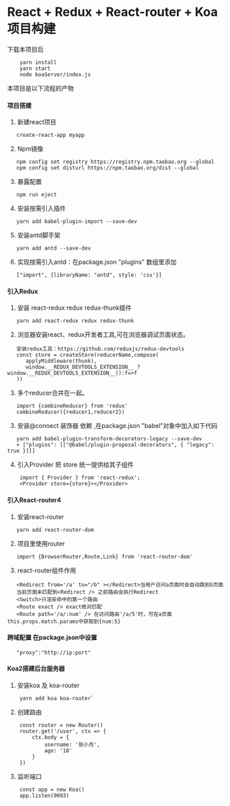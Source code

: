 # React + Redux + React-router + Koa 项目构建

下载本项目后

```
	yarn install
	yarn start 
	node koaServer/index.js
```


本项目是以下流程的产物
#### 项目搭建

1. 新建react项目
   
```
   create-react-app myapp
```
2. Npm镜像 

```     
   npm config set registry https://registry.npm.taobao.org --global
   npm config set disturl https://npm.taobao.org/dist --global
```
3. 暴露配置

```     
   npm run eject  
```
4. 安装按需引入插件 

```     
   yarn add babel-plugin-import --save-dev
```
5. 安装antd脚手架

``` 
   yarn add antd --save-dev 
```  
6. 实现按需引入antd：在package.json "plugins" 数组里添加
```
   ["import", {libraryName: "antd", style: 'css'}] 
```
#### 引入Redux
1. 安装 react-redux redux redux-thunk插件

```     
   yarn add react-redux redux redux-thunk
```
2. 浏览器安装react、redux开发者工具,可在浏览器调试页面状态。

``` 
   安装redux工具：https://github.com/reduxjs/redux-devtools
   const store = createStore(reducerName,compose(
      applyMiddleware(thunk),
      window.__REDUX_DEVTOOLS_EXTENSION__ ? window.__REDUX_DEVTOOLS_EXTENSION__():f=>f
   ))
```
3. 多个reducer合并在一起。 

```
   import {combineReducer} from 'redux'
   combineReducer({reducer1,reducer2})     
```
3. 安装@connect 装饰器 依赖 ,在package.json "babel"对象中加入如下代码

``` 
   yarn add babel-plugin-transform-decorators-legacy --save-dev
   + ["plugins": [["@babel/plugin-proposal-decorators", { "legacy": true }]]]
```
4. 引入Provider  把 store 统一提供给其子组件

```
	import { Provider } from 'react-redux';
	<Provider store={store}></Provider>
```
#### 引入React-router4
1. 安装react-router

```     
   yarn add react-router-dom
```
2. 项目里使用router

```     
   import {BrowserRouter,Route,Link} from 'react-router-dom'  
```
3. react-router组件作用

```     
   <Redirect from='/a' to="/b" ></Redirect>当用户访问a页面时会自动跳到b页面
   当前页面未匹配到<Redirect /> 之前路由会执行Redirect
   <Switch>只渲染命中的第一个路由
   <Route exact /> exact绝对匹配
   <Route path='/a/:num' /> 在访问路由'/a/5'时，可在a页面this.props.match.params中获取到{num:5}
``` 
#### 跨域配置 在package.json中设置

```    
   "proxy":"http://ip:port"
```
#### Koa2搭建后台服务器
1. 安装koa 及 koa-router

``` 
 	yarn add koa koa-router`
``` 
2. 创建路由

```
	const router = new Router()
	router.get('/user', ctx => {
		ctx.body = {
			username: '张小月',
			age: '18'
		}
	})
```
3. 监听端口

```
	const app = new Koa()
	app.listen(9093)
```




    

